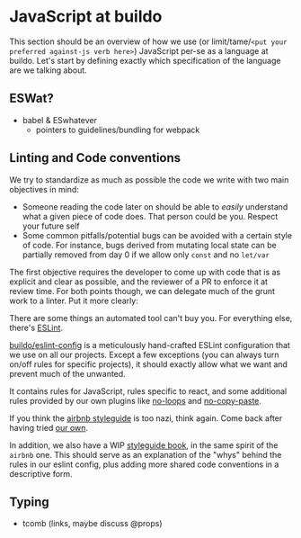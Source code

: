 # JavaScript at buildo

This section should be an overview of how we use (or limit/tame/`<put your preferred against-js verb here>`) JavaScript per-se as a language at buildo.
Let's start by defining exactly which specification of the language are we talking about.

## ESWat?
 - babel & ESwhatever
   - pointers to guidelines/bundling for webpack

## Linting and Code conventions

We try to standardize as much as possible the code we write with two main objectives in mind:
- Someone reading the code later on should be able to *easily* understand what a given piece of code does. That person could be you. Respect your future self
- Some common pitfalls/potential bugs can be avoided with a certain style of code. For instance, bugs derived from mutating local state can be partially removed from day 0 if we allow only `const` and no `let/var`

The first objective requires the developer to come up with code that is as explicit and clear as possible, and the reviewer of a PR to enforce it at review time. For both points though, we can delegate much of the grunt work to a linter. Put it more clearly:

There are some things an automated tool can't buy you. For everything else, there's [ESLint](https://github.com/eslint/eslint).

[buildo/eslint-config](https://github.com/buildo/eslint-config) is a meticulously hand-crafted ESLint configuration that we use on all our projects. Except a few exceptions (you can always turn on/off rules for specific projects), it should exactly allow what we want and prevent much of the unwanted.

It contains rules for JavaScript, rules specific to react, and some additional rules provided by our own plugins like [no-loops](https://github.com/buildo/eslint-plugin-no-loops) and [no-copy-paste](https://github.com/buildo/eslint-plugin-no-copy-paste-default-export).

If you think the [airbnb styleguide](https://github.com/airbnb/javascript) is too nazi, think again. Come back after having tried [our own](https://github.com/buildo/eslint-config).

In addition, we also have a WIP [styleguide book](https://buildo.gitbooks.io/js-style-guide/content/guide/01.Types.html), in the same spirit of the `airbnb` one. This should serve as an explanation of the "whys" behind the rules in our eslint config, plus adding more shared code conventions in a descriptive form.

## Typing
 - tcomb (links, maybe discuss @props)